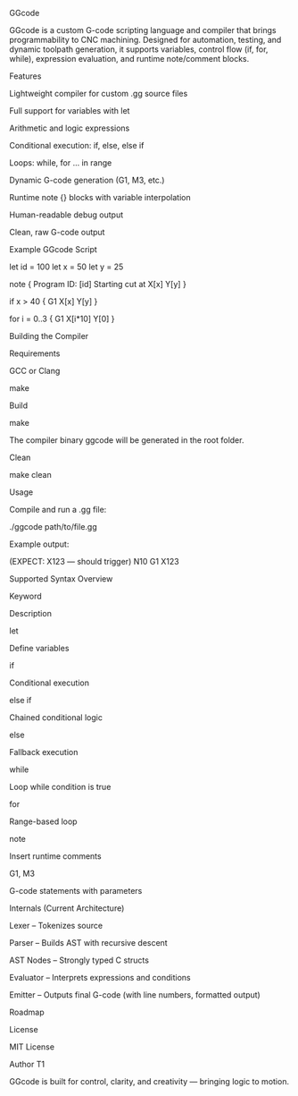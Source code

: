 GGcode

GGcode is a custom G-code scripting language and compiler that brings programmability to CNC machining. Designed for automation, testing, and dynamic toolpath generation, it supports variables, control flow (if, for, while), expression evaluation, and runtime note/comment blocks.

Features

Lightweight compiler for custom .gg source files

Full support for variables with let

Arithmetic and logic expressions

Conditional execution: if, else, else if

Loops: while, for ... in range

Dynamic G-code generation (G1, M3, etc.)

Runtime note {} blocks with variable interpolation

Human-readable debug output

Clean, raw G-code output

Example GGcode Script

let id = 100
let x = 50
let y = 25

note {
    Program ID: [id]
    Starting cut at X[x] Y[y]
}

if x > 40 {
    G1 X[x] Y[y]
}

for i = 0..3 {
    G1 X[i*10] Y[0]
}

Building the Compiler

Requirements

GCC or Clang

make

Build

make

The compiler binary ggcode will be generated in the root folder.

Clean

make clean

Usage

Compile and run a .gg file:

./ggcode path/to/file.gg

Example output:

(EXPECT: X123 — should trigger)
N10 G1 X123

Supported Syntax Overview

Keyword

Description

let

Define variables

if

Conditional execution

else if

Chained conditional logic

else

Fallback execution

while

Loop while condition is true

for

Range-based loop

note

Insert runtime comments

G1, M3

G-code statements with parameters

Internals (Current Architecture)

Lexer – Tokenizes source

Parser – Builds AST with recursive descent

AST Nodes – Strongly typed C structs

Evaluator – Interprets expressions and conditions

Emitter – Outputs final G-code (with line numbers, formatted output)

Roadmap



License

MIT License 

Author  T1

GGcode is built for control, clarity, and creativity — bringing logic to motion.

